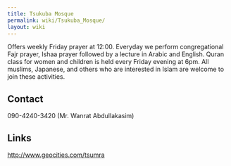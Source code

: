 ```yaml
---
title: Tsukuba Mosque
permalink: wiki/Tsukuba_Mosque/
layout: wiki
---
```


Offers weekly Friday prayer at 12:00. Everyday we perform congregational
Fajr prayer, Ishaa prayer followed by a lecture in Arabic and English.
Quran class for women and children is held every Friday evening at 6pm.
All muslims, Japanese, and others who are interested in Islam are
welcome to join these activities.

Contact
-------

090-4240-3420 (Mr. Wanrat Abdullakasim)

Links
-----

<http://www.geocities.com/tsumra>
